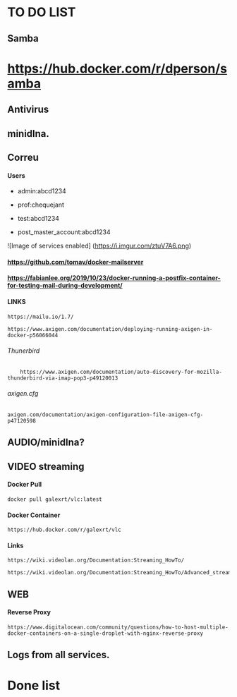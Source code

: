 # TO DO LIST



## Samba

# https://hub.docker.com/r/dperson/samba

## Antivirus


## minidlna.

## Correu

#### Users

 - admin:abcd1234
 - prof:chequejant
 - test:abcd1234

 - post_master_account:abcd1234

![Image of services enabled]
(https://i.imgur.com/ztuV7A6.png)


#### https://github.com/tomav/docker-mailserver

#### https://fabianlee.org/2019/10/23/docker-running-a-postfix-container-for-testing-mail-during-development/

#### LINKS
	https://mailu.io/1.7/
	
	https://www.axigen.com/documentation/deploying-running-axigen-in-docker-p56066044

###### Thunerbird
        https://www.axigen.com/documentation/auto-discovery-for-mozilla-thunderbird-via-imap-pop3-p49120013
###### axigen.cfg
	axigen.com/documentation/axigen-configuration-file-axigen-cfg-p47120598

## AUDIO/minidlna?

## VIDEO streaming

#### Docker Pull

	docker pull galexrt/vlc:latest

#### Docker Container

	https://hub.docker.com/r/galexrt/vlc

#### Links

	https://wiki.videolan.org/Documentation:Streaming_HowTo/

	https://wiki.videolan.org/Documentation:Streaming_HowTo/Advanced_streaming_with_samples,_multiple_files_streaming,_using_multicast_in_streaming/


## WEB


#### Reverse Proxy

	https://www.digitalocean.com/community/questions/how-to-host-multiple-docker-containers-on-a-single-droplet-with-nginx-reverse-proxy

## Logs from all services.


# Done list
